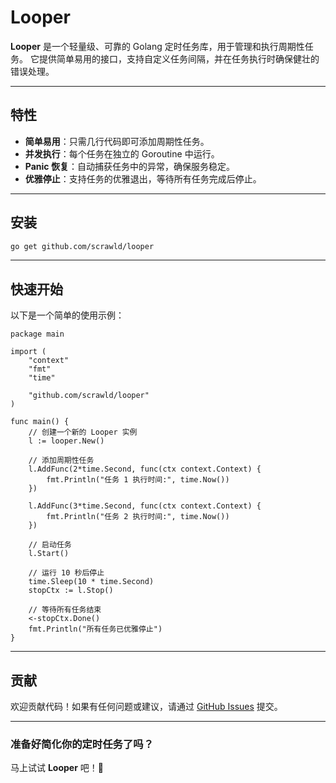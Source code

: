 # Looper

**Looper** 是一个轻量级、可靠的 Golang 定时任务库，用于管理和执行周期性任务。
它提供简单易用的接口，支持自定义任务间隔，并在任务执行时确保健壮的错误处理。

---

## 特性

- **简单易用**：只需几行代码即可添加周期性任务。
- **并发执行**：每个任务在独立的 Goroutine 中运行。
- **Panic 恢复**：自动捕获任务中的异常，确保服务稳定。
- **优雅停止**：支持任务的优雅退出，等待所有任务完成后停止。

---

## 安装

```bash
go get github.com/scrawld/looper
```

---

## 快速开始

以下是一个简单的使用示例：

```golang
package main

import (
	"context"
	"fmt"
	"time"

	"github.com/scrawld/looper"
)

func main() {
	// 创建一个新的 Looper 实例
	l := looper.New()

	// 添加周期性任务
	l.AddFunc(2*time.Second, func(ctx context.Context) {
		fmt.Println("任务 1 执行时间:", time.Now())
	})

	l.AddFunc(3*time.Second, func(ctx context.Context) {
		fmt.Println("任务 2 执行时间:", time.Now())
	})

	// 启动任务
	l.Start()

	// 运行 10 秒后停止
	time.Sleep(10 * time.Second)
	stopCtx := l.Stop()

	// 等待所有任务结束
	<-stopCtx.Done()
	fmt.Println("所有任务已优雅停止")
}
```

---

## 贡献

欢迎贡献代码！如果有任何问题或建议，请通过 [GitHub Issues](https://github.com/scrawld/looper/issues) 提交。

---

### 准备好简化你的定时任务了吗？
马上试试 **Looper** 吧！🚀
